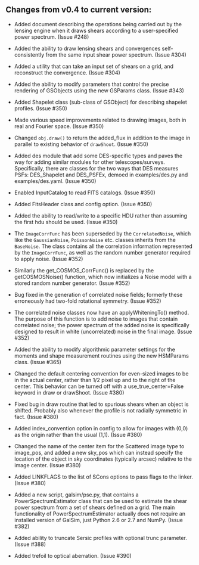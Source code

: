 Changes from v0.4 to current version:
------------------------------------

* Added document describing the operations being carried out by the lensing engine when it draws
  shears according to a user-specified power spectrum. (Issue #248)

* Added the ability to draw lensing shears and convergences self-consistently
  from the same input shear power spectrum.  (Issue #304)

* Added a utility that can take an input set of shears on a grid, and
  reconstruct the convergence.  (Issue #304)

* Added the ability to modify parameters that control the precise rendering of GSObjects using the
  new GSParams class. (Issue #343)

* Added Shapelet class (sub-class of GSObject) for describing shapelet profiles. (Issue #350)

* Made various speed improvements related to drawing images, both in real and Fourier space. 
  (Issue #350)

* Changed `obj.draw()` to return the added_flux in addition to the image in parallel to existing
  behavior of `drawShoot`. (Issue #350)

* Added des module that add some DES-specific types and paves the way for adding similar modules
  for other telescopes/surveys.  Specifically, there are classes for the two ways that DES measures
  PSFs: DES_Shapelet and DES_PSFEx, demoed in examples/des.py and examples/des.yaml. (Issue #350)

* Enabled InputCatalog to read FITS catalogs. (Issue #350)

* Added FitsHeader class and config option. (Issue #350)

* Added the ability to read/write to a specific HDU rather than assuming the first hdu should 
  be used. (Issue #350)

* The `ImageCorrFunc` has been superseded by the `CorrelatedNoise`, which like the `GaussianNoise`,
  `PoissonNoise` etc. classes inherits from the `BaseNoise`.  The class contains all the correlation
  information represented by the `ImageCorrFunc`, as well as the random number generator required
  to apply noise. (Issue #352)

* Similarly the get_COSMOS_CorrFunc() is replaced by the getCOSMOSNoise() function, which now
  initializes a Noise model with a stored random number generator. (Issue #352)

* Bug fixed in the generation of correlated noise fields; formerly these erroneously had
  two-fold rotational symmetry.  (Issue #352)

* The correlated noise classes now have an applyWhiteningTo() method.  The purpose of this
  function is to add noise to images that contain correlated noise; the power spectrum of the added 
  noise is specifically designed to result in white (uncorrelated) noise in the final image.
  (Issue #352)

* Added the ability to modify algorithmic parameter settings for the moments and shape measurement
  routines using the new HSMParams class. (Issue #365)

* Changed the default centering convention for even-sized images to be in the actual center, 
  rather than 1/2 pixel up and to the right of the center.  This behavior can be turned off with
  a use_true_center=False keyword in draw or drawShoot. (Issue #380)

* Fixed bug in draw routine that led to spurious shears when an object is shifted.  Probably also
  whenever the profile is not radially symmetric in fact. (Issue #380)

* Added index_convention option in config to allow for images with (0,0) as the origin rather
  than the usual (1,1). (Issue #380)

* Changed the name of the center item for the Scattered image type to image_pos, and added a
  new sky_pos which can instead specify the location of the object in sky coordinates (typically 
  arcsec) relative to the image center. (Issue #380)

* Added LINKFLAGS to the list of SCons options to pass flags to the linker. (Issue #380)

* Added a new script, galsim/pse.py, that contains a PowerSpectrumEstimator class that can be used
  to estimate the shear power spectrum from a set of shears defined on a grid.  The main
  functionality of PowerSpectrumEstimator actually does not require an installed version of GalSim,
  just Python 2.6 or 2.7 and NumPy. (Issue #382)

* Added ability to truncate Sersic profiles with optional trunc parameter. (Issue #388)

* Added trefoil to optical aberration. (Issue #390)
